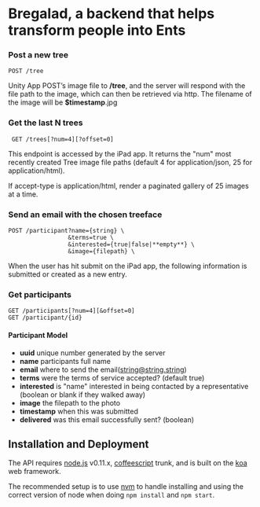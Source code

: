 # Bregalad, a backend that helps transform people into Ents

### Post a new tree

    POST /tree

Unity App POST’s image file to **/tree**, and the server will respond with the file path to the image, which can then be retrieved via http. The filename of the image will be **$timestamp**.jpg

### Get the last N trees

     GET /trees[?num=4][?offset=0]

This endpoint is accessed by the iPad app. It returns the "num" most recently created Tree image file paths (default 4 for application/json, 25 for application/html).

If accept-type is application/html, render a paginated gallery of 25 images at a time.

### Send an email with the chosen treeface

    POST /participant?name={string} \
                     &terms=true \
                     &interested={true|false|**empty**} \
                     &image={filepath} \

When the user has hit submit on the iPad app, the following information is submitted or created as a new entry.

### Get participants

    GET /participants[?num=4][&offset=0]
    GET /participant/{id}

#### Participant Model
  * **uuid** unique number generated by the server
  * **name** participants full name
  * **email** where to send the email(string@string.string)
  * **terms** were the terms of service accepted? (default true)
  * **interested** is "name" interested in being contacted by a representative (boolean or blank if they walked away)
  * **image** the filepath to the photo
  * **timestamp** when this was submitted
  * **delivered** was this email successfully sent? (boolean)

## Installation and Deployment
 
The API requires [node.js](http://nodejs.org) v0.11.x, [coffeescript](http://github.com/jashkenas/coffeescript) trunk, and is built on the [koa](koajs.com) web framework.

The recommended setup is to use [nvm](https://github.com/creationix/nvm) to handle installing and using the correct version of node when doing `npm install` and `npm start`.
